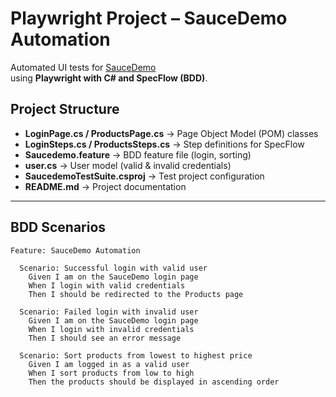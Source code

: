 # Playwright Project – SauceDemo Automation

Automated UI tests for [SauceDemo](https://www.saucedemo.com)  
using **Playwright with C# and SpecFlow (BDD)**.


##  Project Structure
- **LoginPage.cs / ProductsPage.cs** → Page Object Model (POM) classes  
- **LoginSteps.cs / ProductsSteps.cs** → Step definitions for SpecFlow  
- **Saucedemo.feature** → BDD feature file (login, sorting)  
- **user.cs** → User model (valid & invalid credentials)  
- **SaucedemoTestSuite.csproj** → Test project configuration  
- **README.md** → Project documentation  

---

##  BDD Scenarios
```gherkin
Feature: SauceDemo Automation

  Scenario: Successful login with valid user
    Given I am on the SauceDemo login page
    When I login with valid credentials
    Then I should be redirected to the Products page

  Scenario: Failed login with invalid user
    Given I am on the SauceDemo login page
    When I login with invalid credentials
    Then I should see an error message

  Scenario: Sort products from lowest to highest price
    Given I am logged in as a valid user
    When I sort products from low to high
    Then the products should be displayed in ascending order


